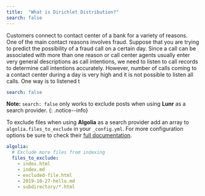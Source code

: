 ```yaml
---
title:  "What is Dirichlet Distribution?"
search: false
---
```


Customers connect to contact center of a bank for a variety of reasons. 
One of the main contact reasons involves fraud. Suppose that you are trying to
predict the possibility of a fraud call on a certain day. Since a call can be
associated with more than one reason or call center agents usually enter very 
general descriptions as call intentions, we need to listen to call records to
determine call intentions accurately. However, number of calls coming to 
a contact center during a day is very high and it is not possible to listen 
all calls. One way is to listened t


```yaml
search: false
```

**Note:** `search: false` only works to exclude posts when using **Lunr** as a search provider.
{: .notice--info}

To exclude files when using **Algolia** as a search provider add an array to `algolia.files_to_exclude` in your `_config.yml`. For more configuration options be sure to check their [full documentation](https://community.algolia.com/jekyll-algolia/options.html).

```yaml
algolia:
  # Exclude more files from indexing
  files_to_exclude:
    - index.html
    - index.md
    - excluded-file.html
    - 2019-10-27-hello.md
    - subdirectory/*.html
```